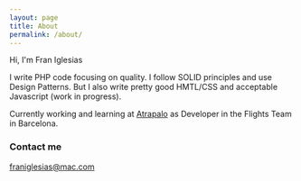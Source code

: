 ```yaml
---
layout: page
title: About
permalink: /about/
---
```


Hi, I'm Fran Iglesias

I write PHP code focusing on quality. I follow SOLID principles and use Design Patterns. But I also write pretty good HMTL/CSS and acceptable Javascript (work in progress).

Currently working and learning at [Atrapalo](http://atrapalo.com) as Developer in the Flights Team in Barcelona.

### Contact me

[franiglesias@mac.com](mailto:franiglesias@mac.com)